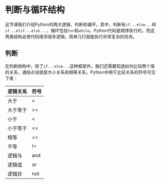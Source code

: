 # 判断与循环结构

这节课我们介绍Python的两大逻辑，判断和循环。其中，判断有`if...else...`和`if...elif...else...`，循环包括`for`和`while`。Python代码是顺序执行的，而这两类结构会使代码增添很多逻辑，简单几行就能执行非常复杂的任务。

## 判断

在判断结构中，除了`if...else...`这种框架外，我们还需要知道如何比较两个值的关系，通俗点说就是大小关系和相等关系。Python中用于比较关系的符号可见下表：

逻辑关系|符号
---|---
大于|>
大于等于|>=
小于|<
小于等于|<=
相等|==
不等|!=
逻辑与|and
逻辑或|or
逻辑非|not